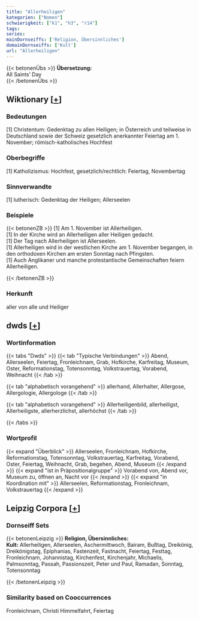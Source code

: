 ```yaml
---
title: "Allerheiligen"
kategorien: ["Nomen"]
schwierigkeit: ["k1", "h3", "r14"]
tags:
series:
mainDornseiffs: ['Religion, Übersinnliches']
domainDornseiffs: ['Kult']
url: "Allerheiligen"
---
```


{{< betonenÜbs >}}
**Übersetzung:**  
All Saints’ Day  
{{< /betonenÜbs >}}

## Wiktionary [[+](https://de.wiktionary.org/wiki/Allerheiligen)]

### Bedeutungen
[1] Christentum: Gedenktag zu allen Heiligen; in Österreich und teilweise in Deutschland sowie der Schweiz gesetzlich anerkannter Feiertag am 1. November; römisch-katholisches Hochfest  

### Oberbegriffe
[1] Katholizismus: Hochfest, gesetzlich/rechtlich: Feiertag, Novembertag  

### Sinnverwandte
[1] lutherisch: Gedenktag der Heiligen; Allerseelen  

### Beispiele
{{< betonenZB >}}
[1] Am 1. November ist Allerheiligen.  
[1] In der Kirche wird an Allerheiligen aller Heiligen gedacht.  
[1] Der Tag nach Allerheiligen ist Allerseelen.  
[1] Allerheiligen wird in der westlichen Kirche am 1. November begangen, in den orthodoxen Kirchen am ersten Sonntag nach Pfingsten.  
[1] Auch Anglikaner und manche protestantische Gemeinschaften feiern Allerheiligen.  

{{< /betonenZB >}}
### Herkunft
aller von alle und Heiliger  



## dwds [[+](https://www.dwds.de/wb/Allerheiligen)]

### Wortinformation
{{< tabs "Dwds" >}}
{{< tab "Typische Verbindungen" >}}
Abend, Allerseelen, Feiertag, Fronleichnam, Grab, Hofkirche, Karfreitag, Museum, Oster, Reformationstag, Totensonntag, Volkstrauertag, Vorabend, Weihnacht
{{< /tab >}}

{{< tab "alphabetisch vorangehend" >}}
allerhand, Allerhalter, Allergose, Allergologie, Allergologe
{{< /tab >}}

{{< tab "alphabetisch vorangehend" >}}
Allerheiligenbild, allerheiligst, Allerheiligste, allerherzlichst, allerhöchst
{{< /tab >}}

{{< /tabs >}}

### Wortprofil
{{< expand "Überblick" >}} Allerseelen, Fronleichnam, Hofkirche, Reformationstag, Totensonntag, Volkstrauertag, Karfreitag, Vorabend, Oster, Feiertag, Weihnacht, Grab, begehen, Abend, Museum {{< /expand >}}
{{< expand "ist in Präpositionalgruppe" >}} Vorabend von, Abend vor, Museum zu, öffnen an, Nacht vor {{< /expand >}}
{{< expand "in Koordination mit" >}} Allerseelen, Reformationstag, Fronleichnam, Volkstrauertag {{< /expand >}}

## Leipzig Corpora [[+](https://corpora.uni-leipzig.de/en/res?word=Allerheiligen&corpusId=deu_newscrawl-public_2018)]

### Dornseiff Sets
{{< betonenLeipzig >}}
**Religion, Übersinnliches:**  
**Kult:** Allerheiligen, Allerseelen, Aschermittwoch, Bairam, Bußtag, Dreikönig, Dreikönigstag, Epiphanias, Fastenzeit, Fastnacht, Feiertag, Festtag, Fronleichnam, Johannistag, Kirchenfest, Kirchenjahr, Michaelis, Palmsonntag, Passah, Passionszeit, Peter und Paul, Ramadan, Sonntag, Totensonntag  

{{< /betonenLeipzig >}}

### Similarity based on Cooccurrences
Fronleichnam, Christi Himmelfahrt, Feiertag

